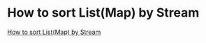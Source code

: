 # How to sort List(Map) by Stream
[How to sort List(Map) by Stream](https://aiwithcloud.com/2022/09/15/how_to_sort_listmap_by_stream/)